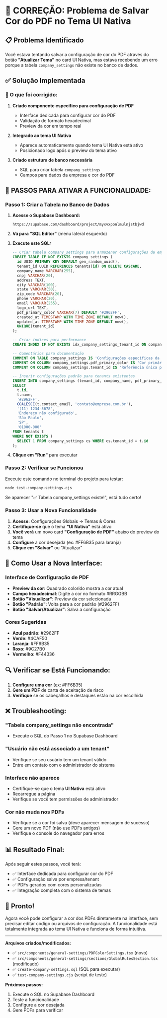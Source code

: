 # 🎨 CORREÇÃO: Problema de Salvar Cor do PDF no Tema UI Nativa

## 📋 Problema Identificado

Você estava tentando salvar a configuração de cor do PDF através do botão **"Atualizar Tema"** no card UI Nativa, mas estava recebendo um erro porque a tabela `company_settings` não existe no banco de dados.

## ✅ Solução Implementada

### 🔧 **O que foi corrigido:**

1. **Criado componente específico para configuração de PDF**
   - Interface dedicada para configurar cor do PDF
   - Validação de formato hexadecimal
   - Preview da cor em tempo real

2. **Integrado ao tema UI Nativa**
   - Aparece automaticamente quando tema UI Nativa está ativo
   - Posicionado logo após o preview do tema ativo

3. **Criado estrutura de banco necessária**
   - SQL para criar tabela `company_settings`
   - Campos para dados da empresa e cor do PDF

## 🚀 **PASSOS PARA ATIVAR A FUNCIONALIDADE:**

### Passo 1: Criar a Tabela no Banco de Dados
1. **Acesse o Supabase Dashboard:**
   ```
   https://supabase.com/dashboard/project/myxvxponlmulnjstbjwd
   ```

2. **Vá para "SQL Editor"** (menu lateral esquerdo)

3. **Execute este SQL:**
   ```sql
   -- Criar tabela company_settings para armazenar configurações da empresa
   CREATE TABLE IF NOT EXISTS company_settings (
     id UUID PRIMARY KEY DEFAULT gen_random_uuid(),
     tenant_id UUID REFERENCES tenants(id) ON DELETE CASCADE,
     company_name VARCHAR(255),
     cnpj VARCHAR(20),
     address TEXT,
     city VARCHAR(100),
     state VARCHAR(50),
     zip_code VARCHAR(20),
     phone VARCHAR(20),
     email VARCHAR(255),
     logo_url TEXT,
     pdf_primary_color VARCHAR(7) DEFAULT '#2962FF',
     created_at TIMESTAMP WITH TIME ZONE DEFAULT now(),
     updated_at TIMESTAMP WITH TIME ZONE DEFAULT now(),
     UNIQUE(tenant_id)
   );

   -- Criar índices para performance
   CREATE INDEX IF NOT EXISTS idx_company_settings_tenant_id ON company_settings(tenant_id);

   -- Comentários para documentação
   COMMENT ON TABLE company_settings IS 'Configurações específicas da empresa/tenant incluindo dados para PDF';
   COMMENT ON COLUMN company_settings.pdf_primary_color IS 'Cor primária para PDFs em formato hexadecimal (ex: #2962FF)';
   COMMENT ON COLUMN company_settings.tenant_id IS 'Referência única para o tenant - cada tenant pode ter apenas uma configuração';

   -- Inserir configurações padrão para tenants existentes
   INSERT INTO company_settings (tenant_id, company_name, pdf_primary_color, email, phone, address, city, state, zip_code)
   SELECT 
     t.id,
     t.name,
     '#2962FF',
     COALESCE(t.contact_email, 'contato@empresa.com.br'),
     '(11) 1234-5678',
     'Endereço não configurado',
     'São Paulo',
     'SP',
     '01000-000'
   FROM tenants t
   WHERE NOT EXISTS (
     SELECT 1 FROM company_settings cs WHERE cs.tenant_id = t.id
   );
   ```

4. **Clique em "Run"** para executar

### Passo 2: Verificar se Funcionou
Execute este comando no terminal do projeto para testar:
```bash
node test-company-settings.cjs
```

Se aparecer "✅ Tabela company_settings existe!", está tudo certo!

### Passo 3: Usar a Nova Funcionalidade
1. **Acesse:** Configurações Globais → Temas & Cores
2. **Certifique-se** que o tema **"UI Nativa"** está ativo
3. **Você verá** um novo card **"Configuração de PDF"** abaixo do preview do tema
4. **Configure** a cor desejada (ex: #FF6B35 para laranja)
5. **Clique em "Salvar"** ou "Atualizar"

## 🎯 **Como Usar a Nova Interface:**

### Interface de Configuração de PDF
- **Preview da cor**: Quadrado colorido mostra a cor atual
- **Campo hexadecimal**: Digite a cor no formato #RRGGBB
- **Botão "Visualizar"**: Preview da cor selecionada
- **Botão "Padrão"**: Volta para a cor padrão (#2962FF)
- **Botão "Salvar/Atualizar"**: Salva a configuração

### Cores Sugeridas
- **Azul padrão**: #2962FF
- **Verde**: #4CAF50
- **Laranja**: #FF6B35
- **Roxo**: #9C27B0
- **Vermelho**: #F44336

## 🔍 **Verificar se Está Funcionando:**

1. **Configure uma cor** (ex: #FF6B35)
2. **Gere um PDF** de carta de aceitação de risco
3. **Verifique** se os cabeçalhos e destaques estão na cor escolhida

## ❌ **Troubleshooting:**

### "Tabela company_settings não encontrada"
- Execute o SQL do Passo 1 no Supabase Dashboard

### "Usuário não está associado a um tenant"
- Verifique se seu usuário tem um tenant válido
- Entre em contato com o administrador do sistema

### Interface não aparece
- Certifique-se que o tema **UI Nativa** está ativo
- Recarregue a página
- Verifique se você tem permissões de administrador

### Cor não muda nos PDFs
- Verifique se a cor foi salva (deve aparecer mensagem de sucesso)
- Gere um novo PDF (não use PDFs antigos)
- Verifique o console do navegador para erros

## 📊 **Resultado Final:**

Após seguir estes passos, você terá:
- ✅ Interface dedicada para configurar cor do PDF
- ✅ Configuração salva por empresa/tenant
- ✅ PDFs gerados com cores personalizadas
- ✅ Integração completa com o sistema de temas

## 🎉 **Pronto!**

Agora você pode configurar a cor dos PDFs diretamente na interface, sem precisar editar código ou arquivos de configuração. A funcionalidade está totalmente integrada ao tema UI Nativa e funciona de forma intuitiva.

---

**Arquivos criados/modificados:**
- ✅ `src/components/general-settings/PDFColorSettings.tsx` (novo)
- ✅ `src/components/general-settings/sections/GlobalRulesSection.tsx` (modificado)
- ✅ `create-company-settings.sql` (SQL para executar)
- ✅ `test-company-settings.cjs` (script de teste)

**Próximos passos:**
1. Execute o SQL no Supabase Dashboard
2. Teste a funcionalidade
3. Configure a cor desejada
4. Gere PDFs para verificar
